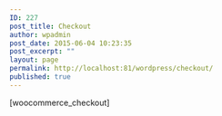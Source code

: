 ```yaml
---
ID: 227
post_title: Checkout
author: wpadmin
post_date: 2015-06-04 10:23:35
post_excerpt: ""
layout: page
permalink: http://localhost:81/wordpress/checkout/
published: true
---
```

[woocommerce_checkout]
